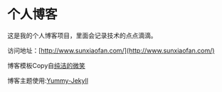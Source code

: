# 个人博客

这是我的个人博客项目，里面会记录技术的点点滴滴。


访问地址：[http://www.sunxiaofan.com/](http://www.sunxiaofan.com/)


博客模板Copy自[纯洁的微笑](https://github.com/ityouknow/ityouknow.github.io)


博客主题使用:[Yummy-Jekyll](https://github.com/DONGChuan/Yummy-Jekyll)
